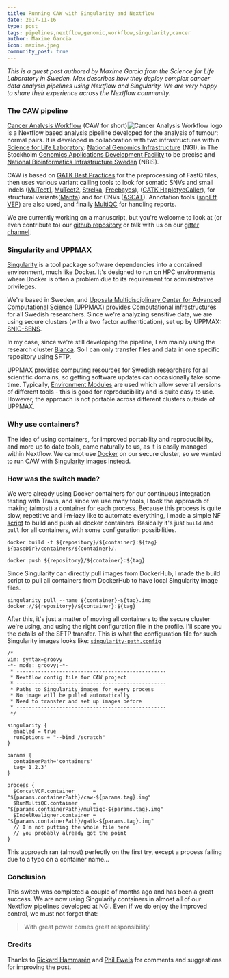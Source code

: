 ```yaml
---
title: Running CAW with Singularity and Nextflow
date: 2017-11-16
type: post
tags: pipelines,nextflow,genomic,workflow,singularity,cancer
author: Maxime Garcia
icon: maxime.jpeg
community_post: true
---
```


<i>This is a guest post authored by Maxime Garcia from the Science for Life Laboratory in Sweden. Max
describes how they deploy complex cancer data analysis pipelines using Nextflow
and Singularity. We are very happy to share their experience across the Nextflow community.</i>

### The CAW pipeline

<img src='/img/CAW_logo.png' alt="Cancer Analysis Workflow logo" style='float:right' />

[Cancer Analysis Workflow](http://opensource.scilifelab.se/projects/sarek/) (CAW for short) is a Nextflow based analysis pipeline developed for the analysis of tumour: normal pairs.
It is developed in collaboration with two infrastructures within [Science for Life Laboratory](https://www.scilifelab.se/): [National Genomics Infrastructure](https://ngisweden.scilifelab.se/) (NGI), in The Stockholm [Genomics Applications Development Facility](https://www.scilifelab.se/facilities/ngi-stockholm/) to be precise and [National Bioinformatics Infrastructure Sweden](https://www.nbis.se/) (NBIS).

CAW is based on [GATK Best Practices](https://software.broadinstitute.org/gatk/best-practices/) for the preprocessing of FastQ files, then uses various variant calling tools to look for somatic SNVs and small indels ([MuTect1](https://github.com/broadinstitute/mutect/), [MuTect2](https://github.com/broadgsa/gatk-protected/), [Strelka](https://github.com/Illumina/strelka/), [Freebayes](https://github.com/ekg/freebayes/)), ([GATK HaplotyeCaller](https://github.com/broadgsa/gatk-protected/)), for structural variants([Manta](https://github.com/Illumina/manta/)) and for CNVs ([ASCAT](https://github.com/Crick-CancerGenomics/ascat/)).
Annotation tools ([snpEff](http://snpeff.sourceforge.net/), [VEP](https://www.ensembl.org/info/docs/tools/vep/index.html)) are also used, and finally [MultiQC](http://multiqc.info/) for handling reports.

We are currently working on a manuscript, but you're welcome to look at (or even contribute to) our [github repository](https://github.com/SciLifeLab/CAW/) or talk with us on our [gitter channel](https://gitter.im/SciLifeLab/CAW/).

### Singularity and UPPMAX

[Singularity](http://singularity.lbl.gov/) is a tool package software dependencies into a contained environment, much like Docker. It's designed to run on HPC environments where Docker is often a problem due to its requirement for administrative privileges.

We're based in Sweden, and [Uppsala Multidisciplinary Center for Advanced Computational Science](https://uppmax.uu.se/) (UPPMAX) provides Computational infrastructures for all Swedish researchers.
Since we're analyzing sensitive data, we are using secure clusters (with a two factor authentication), set up by UPPMAX: [SNIC-SENS](https://www.uppmax.uu.se/projects-and-collaborations/snic-sens/).

In my case, since we're still developing the pipeline, I am mainly using the research cluster [Bianca](https://www.uppmax.uu.se/resources/systems/the-bianca-cluster/).
So I can only transfer files and data in one specific repository using SFTP.

UPPMAX provides computing resources for Swedish researchers for all scientific domains, so getting software updates can occasionally take some time.
Typically, [Environment Modules](http://modules.sourceforge.net/) are used which allow several versions of different tools - this is good for reproducibility and is quite easy to use. However, the approach is not portable across different clusters outside of UPPMAX.

### Why use containers?

The idea of using containers, for improved portability and reproducibility, and more up to date tools, came naturally to us, as it is easily managed within Nextflow.
We cannot use [Docker](https://www.docker.com/) on our secure cluster, so we wanted to run CAW with [Singularity](http://singularity.lbl.gov/) images instead.

### How was the switch made?

We were already using Docker containers for our continuous integration testing with Travis, and since we use many tools, I took the approach of making (almost) a container for each process.
Because this process is quite slow, repetitive and I<s>'m lazy</s> like to automate everything, I made a simple NF [script](https://github.com/SciLifeLab/CAW/blob/master/buildContainers.nf) to build and push all docker containers.
Basically it's just `build` and `pull` for all containers, with some configuration possibilities.

```
docker build -t ${repository}/${container}:${tag} ${baseDir}/containers/${container}/.

docker push ${repository}/${container}:${tag}
```

Since Singularity can directly pull images from DockerHub, I made the build script to pull all containers from DockerHub to have local Singularity image files.

```
singularity pull --name ${container}-${tag}.img docker://${repository}/${container}:${tag}
```

After this, it's just a matter of moving all containers to the secure cluster we're using, and using the right configuration file in the profile.
I'll spare you the details of the SFTP transfer.
This is what the configuration file for such Singularity images looks like: [`singularity-path.config`](https://github.com/SciLifeLab/CAW/blob/master/configuration/singularity-path.config)

```
/*
vim: syntax=groovy
-*- mode: groovy;-*-
 * -------------------------------------------------
 * Nextflow config file for CAW project
 * -------------------------------------------------
 * Paths to Singularity images for every process
 * No image will be pulled automatically
 * Need to transfer and set up images before
 * -------------------------------------------------
 */

singularity {
  enabled = true
  runOptions = "--bind /scratch"
}

params {
  containerPath='containers'
  tag='1.2.3'
}

process {
  $ConcatVCF.container      = "${params.containerPath}/caw-${params.tag}.img"
  $RunMultiQC.container     = "${params.containerPath}/multiqc-${params.tag}.img"
  $IndelRealigner.container = "${params.containerPath}/gatk-${params.tag}.img"
  // I'm not putting the whole file here
  // you probably already got the point
}
```

This approach ran (almost) perfectly on the first try, except a process failing due to a typo on a container name...

### Conclusion

This switch was completed a couple of months ago and has been a great success.
We are now using Singularity containers in almost all of our Nextflow pipelines developed at NGI.
Even if we do enjoy the improved control, we must not forgot that:

> With great power comes great responsibility!

### Credits

Thanks to [Rickard Hammarén](https://github.com/Hammarn) and [Phil Ewels](http://phil.ewels.co.uk/) for comments and suggestions for improving the post.
